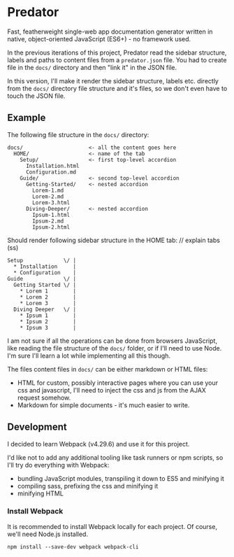 # Predator
Fast, featherweight single-web app documentation generator written in native, object-oriented JavaScript (ES6+) - no framework used.   
     
In the previous iterations of this project, Predator read the sidebar structure, labels and paths to content files from a `predator.json` file. You had to create file in the `docs/` directory and then "link it" in the JSON file.   
    
In this version, I'll make it render the sidebar structure, labels etc. directly from the `docs/` directory file structure and it's files, so we don't even have to touch the JSON file.   

## Example
The following file structure in the `docs/` directory:
```
docs/                     <- all the content goes here        
  HOME/                   <- name of the tab
    Setup/                <- first top-level accordion
      Installation.html
      Configuration.md
    Guide/                <- second top-level accordion
      Getting-Started/    <- nested accordion
        Lorem-1.md
        Lorem-2.md
        Lorem-3.html
      Diving-Deeper/      <- nested accordion
        Ipsum-1.html
        Ipsum-2.md
        Ipsum-2.html
```
Should render following sidebar structure in the HOME tab: // explain tabs (ss)
```
Setup             \/ |
  * Installation     |
  * Configuration    |
Guide             \/ |
  Getting Started \/ |
    * Lorem 1        |
    * Lorem 2        |
    * Lorem 3        |
  Diving Deeper   \/ |
    * Ipsum 1        |
    * Ipsum 2        |
    * Ipsum 3        |
```

I am not sure if all the operations can be done from browsers JavaScript, like reading the file structure of the `docs/` folder, or if I'll need to use Node. I'm sure I'll learn a lot while implementing all this though.
   
The files content files in `docs/` can be either markdown or HTML files:
- HTML for custom, possibly interactive pages where you can use your css and javascript, I'll need to inject the css and js from the AJAX request somehow.
- Markdown for simple documents - it's much easier to write.




## Development
I decided to learn Webpack (v4.29.6) and use it for this project.   
   
I'd like not to add any additional tooling like task runners or npm scripts, so I'll try do everything with Webpack:
- bundling JavaScript modules, transpiling it down to ES5 and minifying it
- compiling sass, prefixing the css and minifying it
- minifying HTML

### Install Webpack
It is recommended to install Webpack locally for each project. Of course, we'll need Node.js installed.
```
npm install --save-dev webpack webpack-cli
```